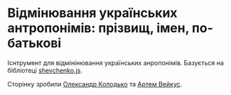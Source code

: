 # Відмінювання українських антропонімів: прізвищ, імен, по-батькові

Існтрумент для відмінінювання українських анропонімів. Базується на бібліотеці [shevchenko.js](https://shevchenko-js.tooleks.com/#usage-example).

Сторінку зробили [Олександр Колодько](https://github.com/alexkolodko) та [Артем Вейкус](https://github.com/veikus).
